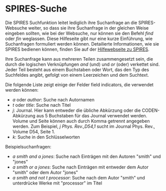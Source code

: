 # SPIRES-Suche

Die SPIRES Suchfunktion leitet lediglich ihre Suchanfrage an die SPIRES-Websuche weiter, so dass sie ihre Suchanfrage in der gleichen Weise eingeben sollten, wie bei der Websuche, nur können sie den Befehl *find* oder *fin* weglassen. Diese Hilfeseite gibt nur eine kurze Einführung, wie Suchanfragen formuliert werden können. Detailierte Informationen, wie sie SPIRES bedienen können, finden Sie auf der [Hilfewebseite zu SPIRES](http://www.slac.stanford.edu/spires/hep/help/index.shtml).

Ihre Suchanfrage kann aus mehreren Teilen zusammengesetzt sein, die durch die logischen Verknüpfungen *and* (und) und *or* (oder) verkettet sind. Jeder Teil besteht aus einem Buchstaben oder Wort, das den Typ des Suchfeldes angibt, gefolgt von einem Leerzeichen und dem Suchtext.

Die folgende Liste zeigt einige der Felder field indicators, die verwendet werden können:

-   *a* oder *author*: Suche nach Autornamen
-   *t* oder *title*: Suche nach Titel
-   *j*: Journal. Hier kann entweder die übliche Abkürzung oder die CODEN-Abkürzung aus 5 Buchstaben für das Journal verwendet werden. Volume und Seite können auch durch Komma getrennt angegeben werden. Zum Beispiel, *j Phys. Rev.,D54,1* sucht im Journal Phys. Rev., Volume D54, Seite 1.
-   *k*: Suche in den Schlüsselworten

Beispielsuchanfragen:

-   *a smith and a jones*: Suche nach Einträgen mit den Autoren "smith" und "jones"
-   *a smith or a jones*: Suche nach Einträgen mit entweder dem Autor "smith" oder dem Autor "jones"
-   *a smith and not t processor*: Suche nach dem Autor "smith" und unterdrücke Werke mit "processor" im Titel

